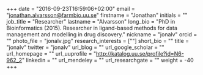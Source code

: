 +++
date = "2016-09-23T16:59:06+02:00"
email = "jonathan.alvarsson@farmbio.uu.se"
firstname = "Jonathan"
initials = ""
job_title = "Researcher"
lastname = "Alvarsson"
long_bio = "PhD in Bioinformatics (2015). Researcher in ligand-based methods for data management and modelling in drug discovery."
nickname = "jonalv"
orcid = ""
photo_file = "jonalv.jpg"
research_interests = [""]
short_bio = ""
title = "jonalv"
twitter = "jonalv"
url_blog = ""
url_google_scholar = ""
url_homepage = ""
url_uuprofile = "http://katalog.uu.se/profile?id=N6-962_2"
linkedin = ""
url_mendeley = ""
url_researchgate = ""
weight = -40
+++

